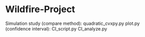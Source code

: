 # Wildfire-Project

Simulation study (compare method): quadratic_cvxpy.py plot.py
		 (confidence interval): CI_script.py  CI_analyze.py

